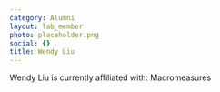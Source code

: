```yaml
---
category: Alumni
layout: lab_member
photo: placeholder.png
social: {}
title: Wendy Liu
---
```


Wendy Liu is currently affiliated with: Macromeasures